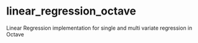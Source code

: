 # linear_regression_octave
Linear Regression implementation for single and multi variate regression in Octave
